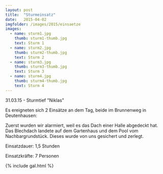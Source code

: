 ```yaml
---
layout: post
title:  "Sturmeinsatz"
date:   2015-04-02
imgfolder: /images/2015/einsaetze
images:
  - name: sturm1.jpg
    thumb: sturm1-thumb.jpg
    text: Sturm 1
  - name: sturm2.jpg
    thumb: sturm2-thumb.jpg
    text: Sturm 2
  - name: sturm3.jpg
    thumb: sturm3-thumb.jpg
    text: Sturm 3
  - name: sturm4.jpg
    thumb: sturm4-thumb.jpg
    text: Sturm 4
---
```


31.03.15 - Sturmtief "Niklas"

Es ereigneten sich 2 Einsätze an dem Tag, beide im Brunnenweg in Deutenhausen:

Zuerst wurden wir alarmiert, weil es das Dach einer Halle abgedeckt hat. Das Blechdach landete auf dem Gartenhaus und dem Pool vom Nachbargrundstück.
Dieses wurde von uns gesichert und zerlegt.

Einsatzdauer: 1,5 Stunden

Einsatzkräfte: 7 Personen

{% include gal.html %}

